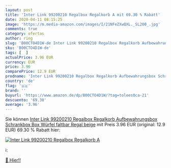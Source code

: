 ```yaml
---
layout: post
title: 'Inter Link 99200210 Regalbox Regalkorb A mit 69.30 % Rabatt'
date: 2020-04-11 08:15:25
image: 'https://m.media-amazon.com/images/I/21NFeZXwQXL._SL200_.jpg'
comments: true
category: ofertas
author: ring
slug: 'B00CTO4D1W-de Inter Link 99200210 Regalbox Regalkorb Aufbewahrungsbox...'
sku: 'B00CTO4D1W-de'
tags: [  ]
actualPrice: 3.96 EUR
currency: EUR
price: 3.96
comparePrice: 12.9 EUR
prodname: 'Inter Link 99200210 Regalbox Regalkorb Aufbewahrungsbox Schrankbox Box Würfel faltbar Regal beige'
country: 'de'
flag: '🇩🇪'
brand: ''
buyurl: 'https://www.amazon.de/dp/B00CTO4D1W/?tag=tolees0ca-21'
descuento: '69.30'
average: '3.96'
---
```


Sie können [Inter Link 99200210 Regalbox Regalkorb Aufbewahrungsbox Schrankbox Box Würfel faltbar Regal beige](https://www.amazon.de/dp/B00CTO4D1W/?tag=tolees0ca-21) mit Preis 3.96 EUR (original: 12.9 EUR) 69.30 % Rabatt hier:

[![Inter Link 99200210 Regalbox Regalkorb A](https://m.media-amazon.com/images/I/21NFeZXwQXL._SL200_.jpg)](https://www.amazon.de/dp/B00CTO4D1W/?tag=tolees0ca-21)

ℹ️:


[🛒 Hier!!](https://www.amazon.de/dp/B00CTO4D1W/?tag=tolees0ca-21)
